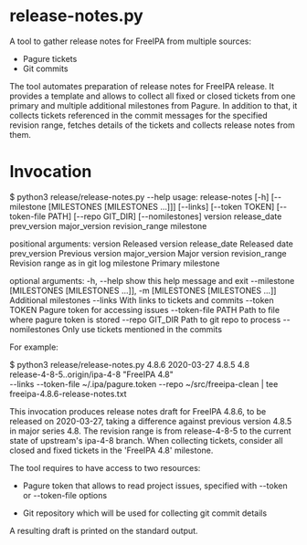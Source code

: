 release-notes.py
================

A tool to gather release notes for FreeIPA from multiple sources:

 - Pagure tickets
 - Git commits

The tool automates preparation of release notes for FreeIPA release. It
provides a template and allows to collect all fixed or closed tickets from one
primary and multiple additional milestones from Pagure. In addition to that, it
collects tickets referenced in the commit messages for the specified revision
range, fetches details of the tickets and collects release notes from them.

Invocation
==========
$ python3 release/release-notes.py --help
usage: release-notes [-h] [--milestone [MILESTONES [MILESTONES ...]]]
                     [--links] [--token TOKEN] [--token-file PATH]
                     [--repo GIT_DIR] [--nomilestones]
                     version release_date prev_version major_version
                     revision_range milestone

positional arguments:
  version               Released version
  release_date          Released date
  prev_version          Previous version
  major_version         Major version
  revision_range        Revision range as in git log
  milestone             Primary milestone

optional arguments:
  -h, --help            show this help message and exit
  --milestone [MILESTONES [MILESTONES ...]], -m [MILESTONES [MILESTONES ...]]
                        Additional milestones
  --links               With links to tickets and commits
  --token TOKEN         Pagure token for accessing issues
  --token-file PATH     Path to file where pagure token is stored
  --repo GIT_DIR        Path to git repo to process
  --nomilestones        Only use tickets mentioned in the commits

For example:

 $ python3 release/release-notes.py 4.8.6 2020-03-27 4.8.5 4.8 \
           release-4-8-5..origin/ipa-4-8 "FreeIPA 4.8" \
           --links --token-file ~/.ipa/pagure.token
           --repo ~/src/freeipa-clean | tee freeipa-4.8.6-release-notes.txt

This invocation produces release notes draft for FreeIPA 4.8.6, to be released
on 2020-03-27, taking a difference against previous version 4.8.5 in major
series 4.8. The revision range is from release-4-8-5 to the current state of
upstream's ipa-4-8 branch. When collecting tickets, consider all closed and
fixed tickets in the 'FreeIPA 4.8' milestone.

The tool requires to have access to two resources:

 - Pagure token that allows to read project issues, specified with --token 
   or --token-file options

 - Git repository which will be used for collecting git commit details

A resulting draft is printed on the standard output.

